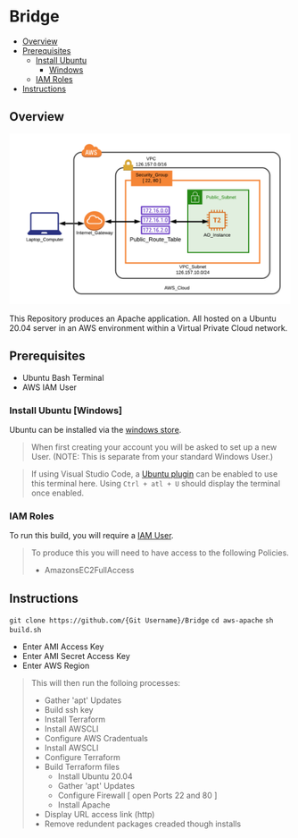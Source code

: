 [windows-store]: https://www.microsoft.com/store/productId/9NBLGGH4MSV6
[ubuntu-plug]: https://marketplace.visualstudio.com/items?itemName=Docter60.vscode-terminal-for-ubuntu
[aws-IAM]: https://console.aws.amazon.com/iam/home
[Overview-img]: https://github.com/SeanSnake93/aws-apache/blob/master/Documentation/overview.png

# Bridge

* [Overview](#Overview)
* [Prerequisites](#Prerequisites)
    - [Install Ubuntu](#Install_Ubuntu_[Windows])
        - [Windows](#Windows)
    - [IAM Roles](#IAM_Roles)
* [Instructions](#Instructions)

## Overview

![Network Overview][Overview-img]

This Repository produces an Apache application. All hosted on a Ubuntu 20.04 server in an AWS environment within a Virtual Private Cloud network.

## Prerequisites

* Ubuntu Bash Terminal
* AWS IAM User

### Install Ubuntu [Windows]

Ubuntu can be installed via the [windows store][windows-store].

> When first creating your account you will be asked to set up a new User.
> (NOTE: This is separate from your standard Windows User.)

> If using Visual Studio Code, a [Ubuntu plugin][ubuntu-plug] can be enabled to use this terminal here. Using `Ctrl + atl + U` should display the terminal once enabled.

### IAM Roles

To run this build, you will require a [IAM User][aws-IAM].

> To produce this you will need to have access to the following Policies.
> * AmazonsEC2FullAccess

## Instructions

`git clone https://github.com/{Git Username}/Bridge`
`cd aws-apache`
`sh build.sh`
- Enter AMI Access Key
- Enter AMI Secret Access Key
- Enter AWS Region

> This will then run the folloing processes:
> * Gather 'apt' Updates
> * Build ssh key
> * Install Terraform
> * Install AWSCLI
> * Configure AWS Cradentuals
> * Install AWSCLI
> * Configure Terraform
> * Build Terraform files
>   * Install Ubuntu 20.04
>   * Gather 'apt' Updates
>   * Configure Firewall [ open Ports 22 and 80 ]
>   * Install Apache
> * Display URL access link (http)
> * Remove redundent packages creaded though installs